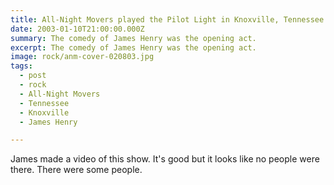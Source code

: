 ```yaml
---
title: All-Night Movers played the Pilot Light in Knoxville, Tennessee.
date: 2003-01-10T21:00:00.000Z
summary: The comedy of James Henry was the opening act.
excerpt: The comedy of James Henry was the opening act.
image: rock/anm-cover-020803.jpg
tags:
  - post
  - rock
  - All-Night Movers
  - Tennessee
  - Knoxville
  - James Henry

---
```


James made a video of this show. It's good but it looks like no people were there. There were some people.